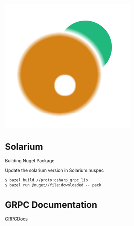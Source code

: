 ![solarium](https://raw.githubusercontent.com/Chronojam/Solarium/master/docs/solarium.png)

Solarium
==

Building Nuget Package

Update the solarium version in Solarium.nuspec
```
$ bazel build //proto:csharp_grpc_lib
$ bazel run @nuget//file:downloaded -- pack 

```

GRPC Documentation 
==
[GRPCDocs](https://github.com/Chronojam/Solarium/blob/master/docs/docs.md)
